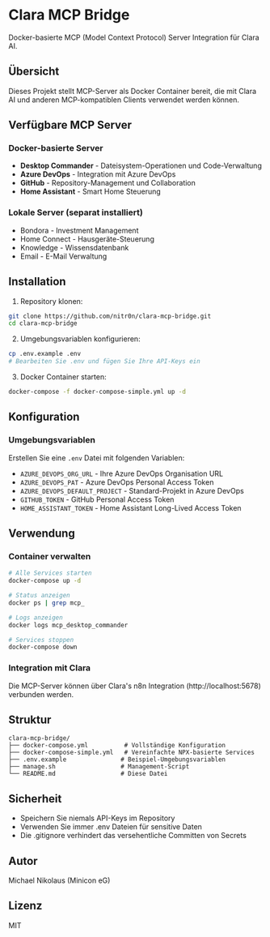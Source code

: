 # Clara MCP Bridge

Docker-basierte MCP (Model Context Protocol) Server Integration für Clara AI.

## Übersicht

Dieses Projekt stellt MCP-Server als Docker Container bereit, die mit Clara AI und anderen MCP-kompatiblen Clients verwendet werden können.

## Verfügbare MCP Server

### Docker-basierte Server
- **Desktop Commander** - Dateisystem-Operationen und Code-Verwaltung
- **Azure DevOps** - Integration mit Azure DevOps
- **GitHub** - Repository-Management und Collaboration
- **Home Assistant** - Smart Home Steuerung

### Lokale Server (separat installiert)
- Bondora - Investment Management
- Home Connect - Hausgeräte-Steuerung
- Knowledge - Wissensdatenbank
- Email - E-Mail Verwaltung

## Installation

1. Repository klonen:
```bash
git clone https://github.com/nitr0n/clara-mcp-bridge.git
cd clara-mcp-bridge
```

2. Umgebungsvariablen konfigurieren:
```bash
cp .env.example .env
# Bearbeiten Sie .env und fügen Sie Ihre API-Keys ein
```

3. Docker Container starten:
```bash
docker-compose -f docker-compose-simple.yml up -d
```

## Konfiguration

### Umgebungsvariablen
Erstellen Sie eine `.env` Datei mit folgenden Variablen:
- `AZURE_DEVOPS_ORG_URL` - Ihre Azure DevOps Organisation URL
- `AZURE_DEVOPS_PAT` - Azure DevOps Personal Access Token
- `AZURE_DEVOPS_DEFAULT_PROJECT` - Standard-Projekt in Azure DevOps
- `GITHUB_TOKEN` - GitHub Personal Access Token
- `HOME_ASSISTANT_TOKEN` - Home Assistant Long-Lived Access Token

## Verwendung

### Container verwalten
```bash
# Alle Services starten
docker-compose up -d

# Status anzeigen
docker ps | grep mcp_

# Logs anzeigen
docker logs mcp_desktop_commander

# Services stoppen
docker-compose down
```

### Integration mit Clara
Die MCP-Server können über Clara's n8n Integration (http://localhost:5678) verbunden werden.

## Struktur
```
clara-mcp-bridge/
├── docker-compose.yml          # Vollständige Konfiguration
├── docker-compose-simple.yml   # Vereinfachte NPX-basierte Services
├── .env.example               # Beispiel-Umgebungsvariablen
├── manage.sh                  # Management-Script
└── README.md                  # Diese Datei
```

## Sicherheit
- Speichern Sie niemals API-Keys im Repository
- Verwenden Sie immer .env Dateien für sensitive Daten
- Die .gitignore verhindert das versehentliche Committen von Secrets

## Autor
Michael Nikolaus (Minicon eG)

## Lizenz
MIT
